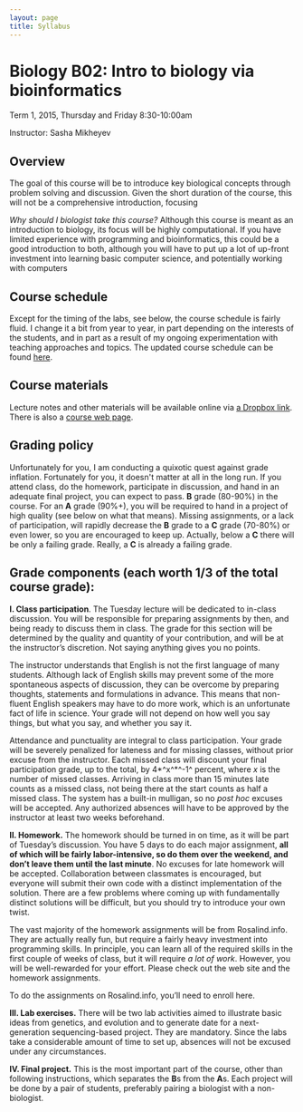 ```yaml
---
layout: page
title: Syllabus
---
```


# Biology B02: Intro to biology via bioinformatics

Term 1, 2015, Thursday and Friday 8:30-10:00am

Instructor: Sasha Mikheyev

## Overview

The goal of this course will be to introduce key biological concepts
through problem solving and discussion. Given the short duration of the
course, this will not be a comprehensive introduction, focusing

*Why should I biologist take this course?* Although this course is meant
as an introduction to biology, its focus will be highly computational.
If you have limited experience with programming and bioinformatics, this
could be a good introduction to both, although you will have to put up a
lot of up-front investment into learning basic computer science, and
potentially working with computers

## Course schedule

Except for the timing of the labs, see below, the course schedule is
fairly fluid. I change it a bit from year to year, in part depending on
the interests of the students, and in part as a result of my ongoing
experimentation with teaching approaches and topics. The updated course schedule can be found [here]({{site.baseurl}}/schedule ).

## Course materials

Lecture notes and other materials will be available online via [a Dropbox link](http://tinyurl.com/q59j5wh). There is also a [course web page](http://mikheyevlab.github.io/B02-Fall-2015).

## Grading policy

Unfortunately for you, I am conducting a quixotic quest against grade inflation.
Fortunately for you, it doesn't matter at all in the long run. If you attend class, do the
homework, participate in discussion, and hand in an adequate final
project, you can expect to pass. **B** grade (80-90%) in the course. For
an **A** grade (90%+), you will be required to hand in a project of high
quality (see below on what that means). Missing assignments, or a lack
of participation, will rapidly decrease the **B** grade to a **C** grade
(70-80%) or even lower, so you are encouraged to keep up. Actually,
below a **C** there will be only a failing grade. Really, a **C** is
already a failing grade.

## Grade components (each worth 1/3 of the total course grade):

**I. Class participation**. The Tuesday lecture will
be dedicated to in-class discussion. You will be responsible for
preparing assignments by then, and being ready to discuss them in class.
The grade for this section will be determined by the quality and
quantity of your contribution, and will be at the instructor’s
discretion. Not saying anything gives you no points.

The instructor understands that English is not the first language of
many students. Although lack of English skills may prevent some of the
more spontaneous aspects of discussion, they can be overcome by
preparing thoughts, statements and formulations in advance. This means
that non-fluent English speakers may have to do more work, which is an
unfortunate fact of life in science. Your grade will not depend on how
well you say things, but what you say, and whether you say it.

Attendance and punctuality are integral to class participation. Your
grade will be severely penalized for lateness and for missing classes,
without prior excuse from the instructor. Each missed class will
discount your final participation grade, up to the total, by 4*^x^*^-1^
percent, where *x* is the number of missed classes. Arriving in class
more than 15 minutes late counts as a missed class, not being there at
the start counts as half a missed class. The system has a built-in
mulligan, so no *post hoc* excuses will be accepted. Any authorized
absences will have to be approved by the instructor at least two weeks
beforehand.

**II. Homework.** The homework should be turned in
on time, as it will be part of Tuesday’s discussion. You have 5 days to
do each major assignment, **all of which will be fairly labor-intensive,
so do them over the weekend, and don’t leave them until the last
minute**. No excuses for late homework will be accepted. Collaboration
between classmates is encouraged, but everyone will submit their own
code with a distinct implementation of the solution. There are a few
problems where coming up with fundamentally distinct solutions will be
difficult, but you should try to introduce your own twist.

The vast majority of the homework assignments will be from
Rosalind.info. They are actually really fun, but require a fairly heavy
investment into programming skills. In principle, you can learn all of
the required skills in the first couple of weeks of class, but it will
require *a lot of work*. However, you will be well-rewarded for your
effort. Please check out the web site and the homework assignments.

To do the assignments on Rosalind.info, you’ll need to enroll here.

**III. Lab exercises.** There will be two lab
activities aimed to illustrate basic ideas from genetics, and evolution
and to generate date for a next-generation sequencing-based project.
They are mandatory. Since the labs take a considerable amount of time to
set up, absences will not be excused under any circumstances.

**IV. Final project.** This is the most important
part of the course, other than following instructions, which separates
the **B**s from the **A**s. Each project will be done by a pair of
students, preferably pairing a biologist with a non-biologist.
